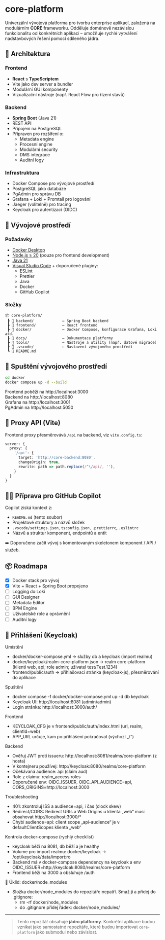 # core-platform

Univerzální vývojová platforma pro tvorbu enterprise aplikací, založená na modulárním **CORE** frameworku. Odděluje doménově nezávislou funkcionalitu od konkrétních aplikací – umožňuje rychlé vytváření nadstavbových řešení pomocí sdíleného jádra.

## 🧱 Architektura

### Frontend
- **React** s **TypeScriptem**
- Vite jako dev server a bundler
- Modulární GUI komponenty
- Vizualizační nástroje (např. React Flow pro řízení stavů)

### Backend
- **Spring Boot** (Java 21)
- REST API
- Připojení na PostgreSQL
- Připraven pro rozšíření o:
  - Metadata engine
  - Procesní engine
  - Modulární security
  - DMS integrace
  - Auditní logy

### Infrastruktura
- Docker Compose pro vývojové prostředí
- PostgreSQL jako databáze
- PgAdmin pro správu DB
- Grafana + Loki + Promtail pro logování
- Jaeger (volitelně) pro tracing
- Keycloak pro autentizaci (OIDC)

## 🧪 Vývojové prostředí

### Požadavky
- [Docker Desktop](https://www.docker.com/products/docker-desktop/)
- [Node.js ≥ 20](https://nodejs.org/) (pouze pro frontend development)
- [Java 21](https://adoptium.net/)
- [Visual Studio Code](https://code.visualstudio.com/) + doporučené pluginy:
  - ESLint
  - Prettier
  - Java
  - Docker
  - GitHub Copilot

### Složky
```
📦 core-platform/
 ┣ 📂 backend/             ← Spring Boot backend
 ┣ 📂 frontend/            ← React frontend
 ┣ 📂 docker/              ← Docker Compose, konfigurace Grafana, Loki atd.
 ┣ 📂 docs/                ← Dokumentace platformy
 ┣ 📂 tools/               ← Nástroje a utility (např. datové migrace)
 ┣ 📂 .vscode/             ← Nastavení vývojového prostředí
 ┗ 📄 README.md
```

## 🚀 Spuštění vývojového prostředí

```bash
cd docker
docker compose up -d --build
```

Frontend poběží na http://localhost:3000  
Backend na http://localhost:8080  
Grafana na http://localhost:3001  
PgAdmin na http://localhost:5050

## 🔗 Proxy API (Vite)

Frontend proxy přesměrovává `/api` na backend, viz `vite.config.ts`:
```ts
server: {
  proxy: {
    '/api': {
      target: 'http://core-backend:8080',
      changeOrigin: true,
      rewrite: path => path.replace(/^\/api/, ''),
    }
  }
}
```

## 🧑‍💻 Příprava pro GitHub Copilot

Copilot získá kontext z:
- `README.md` (tento soubor)
- Projektové struktury a názvů složek
- `.vscode/settings.json`, `tsconfig.json`, `.prettierrc`, `.eslintrc`
- Názvů a struktur komponent, endpointů a entit

➡️ Doporučeno začít vývoj s komentovaným skeletonem komponent / API / služeb.

## 📦 Roadmapa

- [x] Docker stack pro vývoj
- [x] Vite + React + Spring Boot propojeno
- [ ] Logging do Loki
- [ ] GUI Designer
- [ ] Metadata Editor
- [ ] BPM Engine
- [ ] Uživatelské role a oprávnění
- [ ] Auditní logy

## 🔐 Přihlášení (Keycloak)

Umístění
- docker/docker-compose.yml → služby db a keycloak (import realmu)
- docker/keycloak/realm-core-platform.json → realm core-platform (klienti web, api; role admin; uživatel test/Test.1234)
- frontend/public/auth → přihlašovací stránka (keycloak-js), přesměrování do aplikace

Spuštění
- docker compose -f docker/docker-compose.yml up -d db keycloak
- Keycloak UI: http://localhost:8081 (admin/admin)
- Login stránka: http://localhost:3000/auth/

Frontend
- KEYCLOAK_CFG je v frontend/public/auth/index.html (url, realm, clientId=web)
- APP_URL určuje, kam po přihlášení pokračovat (výchozí „/")

Backend
- Ověřuj JWT proti issueru: http://localhost:8081/realms/core-platform (z hosta)
- V kontejneru používej: http://keycloak:8080/realms/core-platform
- Očekávaná audience: api (claim aud)
- Role z claimu: realm_access.roles
- Doporučené env: OIDC_ISSUER, OIDC_API_AUDIENCE=api, CORS_ORIGINS=http://localhost:3000

Troubleshooting
- 401: zkontroluj ISS a audience=api, i čas (clock skew)
- Redirect/CORS: Redirect URIs a Web Origins u klienta „web“ musí obsahovat http://localhost:3000/*
- Chybí audience=api: client scope „api-audience“ je v defaultClientScopes klienta „web“

Kontrola docker-compose (rychlý checklist)
- keycloak běží na 8081, db běží a je healthy
- Volume pro import realmu: docker/keycloak → /opt/keycloak/data/import:ro
- Backend má v docker-compose dependency na keycloak a env OIDC_ISSUER=http://keycloak:8080/realms/core-platform
- Frontend běží na 3000 a obsluhuje /auth

🧹 Úklid: docker/node_modules
- Složka docker/node_modules do repozitáře nepatří. Smaž ji a přidej do .gitignore:
  - rm -rf docker/node_modules
  - do .gitignore přidej řádek: docker/node_modules/

---

> Tento repozitář obsahuje **jádro platformy**. Konkrétní aplikace budou vznikat jako samostatné repozitáře, které budou importovat `core-platform` jako submodul nebo závislost.

